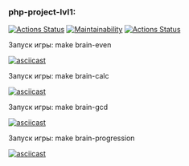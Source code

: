 ### php-project-lvl1:
[![Actions Status](https://github.com/Tayberi/php-project-lvl1/workflows/hexlet-check/badge.svg)](https://github.com/Tayberi/php-project-lvl1/actions)
[![Maintainability](https://api.codeclimate.com/v1/badges/a99a88d28ad37a79dbf6/maintainability)](https://codeclimate.com/github/codeclimate/codeclimate/maintainability)
[![Actions Status](https://github.com/Tayberi/php-project-lvl1/workflows/PHP%20CI/badge.svg)](https://github.com/Tayberi/php-project-lvl1/actions)

Запуск игры: make brain-even

[![asciicast](https://asciinema.org/a/XZVCmZKNLMfyiagjNJwgxr3K9.svg)](https://asciinema.org/a/XZVCmZKNLMfyiagjNJwgxr3K9)

Запуск игры: make brain-calc

[![asciicast](https://asciinema.org/a/fMq5rLVAWJe0g218asuXX6KJy.svg)](https://asciinema.org/a/fMq5rLVAWJe0g218asuXX6KJy)

Запуск игры: make brain-gcd

[![asciicast](https://asciinema.org/a/HVW2pwY9CmMrVHYHUfe0d8PyK.svg)](https://asciinema.org/a/HVW2pwY9CmMrVHYHUfe0d8PyK)

Запуск игры: make brain-progression

[![asciicast](https://asciinema.org/a/mee8JNOMDVaAcRZy6lfCO3IRO.svg)](https://asciinema.org/a/mee8JNOMDVaAcRZy6lfCO3IRO)
